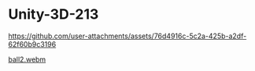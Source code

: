 # Unity-3D-213
 


https://github.com/user-attachments/assets/76d4916c-5c2a-425b-a2df-62f60b9c3196


[ball2.webm](https://github.com/user-attachments/assets/808d780d-f5e7-425e-8f6f-bdd8de96c780)
